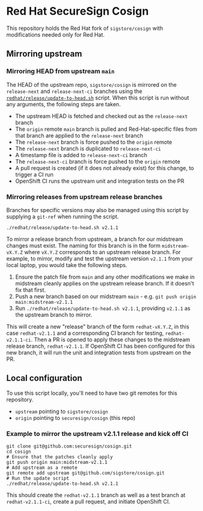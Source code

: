 # Red Hat SecureSign Cosign

This repository holds the Red Hat fork of
`sigstore/cosign` with modifications needed only for Red Hat.

## Mirroring upstream

### Mirroring HEAD from upstream `main`

The HEAD of the upstream repo, `sigstore/cosign` is mirrored on the
`release-next` and `release-next-ci` branches using the [`redhat/release/update-to-head.sh`](redhat/release/update-to-head.sh) script. When this script is run without any arguments, the following steps are taken.

- The upstream HEAD is fetched and checked out as the `release-next` branch
- The `origin` remote `main` branch is pulled and Red-Hat-specific files from that branch are applied to the `release-next` branch
- The `release-next` branch is force pushed to the `origin` remote
- The `release-next` branch is duplicated to `release-next-ci`
- A timestamp file is added to `release-next-ci` branch
- The `release-next-ci` branch is force pushed to the `origin` remote
- A pull request is created (if it does not already exist) for this change, to trigger a CI run
- OpenShift CI runs the upstream unit and integration tests on the PR

### Mirroring releases from upstream release branches

Branches for specific versions may also be managed using this script by supplying a `git-ref` when running the script.

```
./redhat/release/update-to-head.sh v2.1.1
```

To mirror a release branch from upstream, a branch for our midstream changes must exist. The naming for this branch is in the form `midstream-vX.Y.Z` where `vX.Y.Z` corresponds to an upstream release branch. For example, to mirror, modify and test the upstream version `v2.1.1` from your local laptop, you would take the following steps.

1. Ensure the patch file from `main` and any other modifications we make in midstream cleanly applies on the upstream release branch. If it doesn't fix that first.
2. Push a new branch based on our midstream `main` - e.g. `git push origin main:midstream-v2.1.1`
3. Run `./redhat/release/update-to-head.sh v2.1.1`, providing `v2.1.1` as the upstream branch to mirror.

This will create a new "release" branch of the form `redhat-vX.Y.Z`, in this case `redhat-v2.1.1` and a corresponding CI branch for testing, `redhat-v2.1.1-ci`. Then a PR is opened to apply these changes to the midstream release branch, `redhat-v2.1.1`. If OpenShift CI has been configured for this new branch, it will run the unit and integration tests from upstream on the PR.

## Local configuration

To use this script locally, you'll need to have two git remotes for this repository.

- `upstream` pointing to `sigstore/cosign`
- `origin` pointing to `securesign/cosign` (this repo)

### Example to mirror the upstream v2.1.1 release and kick off CI
```
git clone git@github.com:securesign/cosign.git
cd cosign
# Ensure that the patches cleanly apply
git push origin main:midstream-v2.1.1
# Add upstream as a remote
git remote add upstream git@github.com/sigstore/cosign.git
# Run the update script
./redhat/release/update-to-head.sh v2.1.1
```
This should create the `redhat-v2.1.1` branch as well as a test branch at `redhat-v2.1.1-ci`, create a pull request, and initiate OpenShift CI.